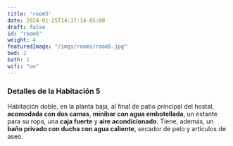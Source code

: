 ```yaml
---
title: 'room5'
date: 2024-01-25T14:37:14-05:00
draft: false
id: "room5"
weight: 4
featuredImage: "/imgs/rooms/room5.jpg"
bed: 2
bath: 1
wifi: "on"
---
```


### Detalles de la Habitación 5

Habitación doble, en la planta baja, al final de patio principal del hostal, __acomodada con dos camas__, __minibar con agua embotellada__, un estante para su ropa, una __caja fuerte__ y __aire acondicionado__. Tiene, además, un __baño privado con ducha con agua caliente__, secador de pelo y artículos de aseo.